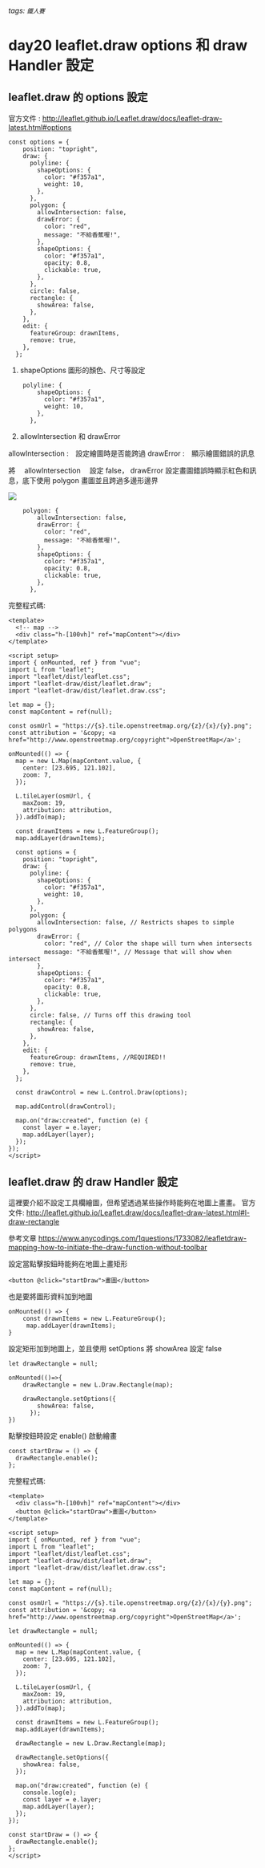 ###### tags: `鐵人賽`

# day20 leaflet.draw options 和 draw Handler 設定

## leaflet.draw 的 options 設定

官方文件 :
http://leaflet.github.io/Leaflet.draw/docs/leaflet-draw-latest.html#options

```javascript!
const options = {
    position: "topright",
    draw: {
      polyline: {
        shapeOptions: {
          color: "#f357a1",
          weight: 10,
        },
      },
      polygon: {
        allowIntersection: false,
        drawError: {
          color: "red",
          message: "不給香蕉喔!",
        },
        shapeOptions: {
          color: "#f357a1",
          opacity: 0.8,
          clickable: true,
        },
      },
      circle: false,
      rectangle: {
        showArea: false,
      },
    },
    edit: {
      featureGroup: drawnItems,
      remove: true,
    },
  };

```

1. shapeOptions
   圖形的顏色、尺寸等設定

```javascript!
    polyline: {
        shapeOptions: {
          color: "#f357a1",
          weight: 10,
        },
      },
```

2. allowIntersection 和 drawError

allowIntersection :　設定繪圖時是否能跨過
drawError :　顯示繪圖錯誤的訊息

將　 allowIntersection 　設定 false， drawError 設定畫圖錯誤時顯示紅色和訊息，底下使用 polygon 畫圖並且跨過多邊形邊界

![](https://i.imgur.com/Mszagef.png)

```javascript!
    polygon: {
        allowIntersection: false,
        drawError: {
          color: "red",
          message: "不給香蕉喔!",
        },
        shapeOptions: {
          color: "#f357a1",
          opacity: 0.8,
          clickable: true,
        },
      },
```

完整程式碼:

```javascript!
<template>
  <!-- map -->
  <div class="h-[100vh]" ref="mapContent"></div>
</template>

<script setup>
import { onMounted, ref } from "vue";
import L from "leaflet";
import "leaflet/dist/leaflet.css";
import "leaflet-draw/dist/leaflet.draw";
import "leaflet-draw/dist/leaflet.draw.css";

let map = {};
const mapContent = ref(null);

const osmUrl = "https://{s}.tile.openstreetmap.org/{z}/{x}/{y}.png";
const attribution = '&copy; <a href="http://www.openstreetmap.org/copyright">OpenStreetMap</a>';

onMounted(() => {
  map = new L.Map(mapContent.value, {
    center: [23.695, 121.102],
    zoom: 7,
  });

  L.tileLayer(osmUrl, {
    maxZoom: 19,
    attribution: attribution,
  }).addTo(map);

  const drawnItems = new L.FeatureGroup();
  map.addLayer(drawnItems);

  const options = {
    position: "topright",
    draw: {
      polyline: {
        shapeOptions: {
          color: "#f357a1",
          weight: 10,
        },
      },
      polygon: {
        allowIntersection: false, // Restricts shapes to simple polygons
        drawError: {
          color: "red", // Color the shape will turn when intersects
          message: "不給香蕉喔!", // Message that will show when intersect
        },
        shapeOptions: {
          color: "#f357a1",
          opacity: 0.8,
          clickable: true,
        },
      },
      circle: false, // Turns off this drawing tool
      rectangle: {
        showArea: false,
      },
    },
    edit: {
      featureGroup: drawnItems, //REQUIRED!!
      remove: true,
    },
  };

  const drawControl = new L.Control.Draw(options);

  map.addControl(drawControl);

  map.on("draw:created", function (e) {
    const layer = e.layer;
    map.addLayer(layer);
  });
});
</script>
```

## leaflet.draw 的 draw Handler 設定

這裡要介紹不設定工具欄繪圖，但希望透過某些操作時能夠在地圖上畫畫。
官方文件:
http://leaflet.github.io/Leaflet.draw/docs/leaflet-draw-latest.html#l-draw-rectangle

參考文章
https://www.anycodings.com/1questions/1733082/leafletdraw-mapping-how-to-initiate-the-draw-function-without-toolbar

設定當點擊按鈕時能夠在地圖上畫矩形

```javascript!
<button @click="startDraw">畫圖</button>
```

也是要將圖形資料加到地圖

```javascript!
onMounted(() => {
    const drawnItems = new L.FeatureGroup();
     map.addLayer(drawnItems);
}
```

設定矩形加到地圖上，並且使用 setOptions 將 showArea 設定 false

```javascript!
let drawRectangle = null;

onMounted(()=>{
    drawRectangle = new L.Draw.Rectangle(map);

    drawRectangle.setOptions({
        showArea: false,
      });
})

```

點擊按鈕時設定 enable() 啟動繪畫

```javascript!
const startDraw = () => {
  drawRectangle.enable();
};
```

完整程式碼:

```javascript!
<template>
  <div class="h-[100vh]" ref="mapContent"></div>
  <button @click="startDraw">畫圖</button>
</template>

<script setup>
import { onMounted, ref } from "vue";
import L from "leaflet";
import "leaflet/dist/leaflet.css";
import "leaflet-draw/dist/leaflet.draw";
import "leaflet-draw/dist/leaflet.draw.css";

let map = {};
const mapContent = ref(null);

const osmUrl = "https://{s}.tile.openstreetmap.org/{z}/{x}/{y}.png";
const attribution = '&copy; <a href="http://www.openstreetmap.org/copyright">OpenStreetMap</a>';

let drawRectangle = null;

onMounted(() => {
  map = new L.Map(mapContent.value, {
    center: [23.695, 121.102],
    zoom: 7,
  });

  L.tileLayer(osmUrl, {
    maxZoom: 19,
    attribution: attribution,
  }).addTo(map);

  const drawnItems = new L.FeatureGroup();
  map.addLayer(drawnItems);

  drawRectangle = new L.Draw.Rectangle(map);

  drawRectangle.setOptions({
    showArea: false,
  });

  map.on("draw:created", function (e) {
    console.log(e);
    const layer = e.layer;
    map.addLayer(layer);
  });
});

const startDraw = () => {
  drawRectangle.enable();
};
</script>
```
